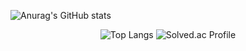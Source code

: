 ![Anurag's GitHub stats](https://github-readme-stats.vercel.app/api?username=kimyounghee425&show_icons=true&theme=스타일)
 
<p align="center">
  <img src="https://github-readme-stats.vercel.app/api/top-langs/?username=kimyounghee425&layout=compact" alt="Top Langs" />
  <img src="http://mazassumnida.wtf/api/v2/generate_badge?boj=doctorsean" alt="Solved.ac Profile" />
</p>

